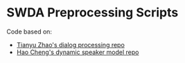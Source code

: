 # SWDA Preprocessing Scripts

Code based on:

* [Tianyu Zhao's dialog processing repo](https://github.com/ZHAOTING/dialog-processing/tree/master/src/tasks/joint_da_seg_recog)
* [Hao Cheng's dynamic speaker model repo](https://github.com/hao-cheng/dynamic_speaker_model/blob/master/data_script/process_predictor_data.py)


